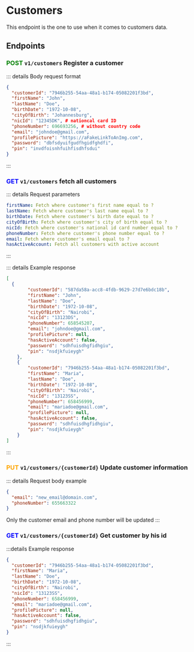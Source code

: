 # Customers <Badge type="info" text="v1/customers" />

This endpoint is the one to use when it comes to customers data.

## Endpoints

### <span style="color:green">POST</span> `v1/customers` Register a customer

::: details Body request format
```json
{
  "customerId": "7946b255-54aa-48a1-b174-05082201f3bd",
  "firstName": "John",
  "lastName": "Doe",
  "birthDate": "1972-10-08",
  "cityOfBirth": "Johannesburg",
  "nicId": "12345DK", # nationcal card ID
  "phoneNumber": 696693256, # without country code
  "email": "johndoe@gmail.com",
  "profilePicture": "https://aFakeLinkToAnImg.com",
  "password": "dbfsdyuifgudfhgidfghdfi",
  "pin": "invdfoisnhfuihfisdhfsdui"
}
```
:::

### <span style="color:blue">GET</span> `v1/customers` fetch all customers

::: details Request parameters
```yaml
firstName: Fetch where customer's first name equal to ?
lastName: Fetch where customer's last name equal to ?
birthDate: Fetch where customer's birth date equal to ?
cityOfBirth: Fetch where customer's city of birth equal to ?
nicId: Fetch where customer's national id card number equal to ?
phoneNumber: Fetch where customer's phone number equal to ?
email: Fetch where customer's email equal to ?
hasActiveAccount: Fetch all customers with active account
```
:::

::: details Example response
```json
[
  {
        "customerId": "587da58a-acc8-4fdb-9629-27d7e6bdc18b",
        "firstName": "John",
        "lastName": "Doe",
        "birthDate": "1972-10-08",
        "cityOfBirth": "Nairobi",
        "nicId": "13123DS",
        "phoneNumber": 658545207,
        "email": "johndoe@gmail.com",
        "profilePicture": null,
        "hasActiveAccount": false,
        "password": "sdhfuisdhgfidhgiu",
        "pin": "nsdjkfuieygh"
    },
    {
        "customerId": "7946b255-54aa-48a1-b174-05082201f3bd",
        "firstName": "Maria",
        "lastName": "Doe",
        "birthDate": "1972-10-08",
        "cityOfBirth": "Nairobi",
        "nicId": "13123SS",
        "phoneNumber": 658456999,
        "email": "mariadoe@gmail.com",
        "profilePicture": null,
        "hasActiveAccount": false,
        "password": "sdhfuisdhgfidhgiu",
        "pin": "nsdjkfuieygh"
    }
]
```
:::

### <span style="color:orange">PUT</span> `v1/customers/{customerId}` Update customer information

::: details Request body example
```json
{
  "email": "new_email@domain.com",
  "phoneNumber": 655663322
}
```
Only the customer email and phone number will be updated
:::

### <span style="color:blue">GET</span> `v1/customers/{customerId}` Get customer by his id

:::details Example response
```json
{
  "customerId": "7946b255-54aa-48a1-b174-05082201f3bd",
  "firstName": "Maria",
  "lastName": "Doe",
  "birthDate": "1972-10-08",
  "cityOfBirth": "Nairobi",
  "nicId": "13123SS",
  "phoneNumber": 658456999,
  "email": "mariadoe@gmail.com",
  "profilePicture": null,
  "hasActiveAccount": false,
  "password": "sdhfuisdhgfidhgiu",
  "pin": "nsdjkfuieygh"
}
```
:::